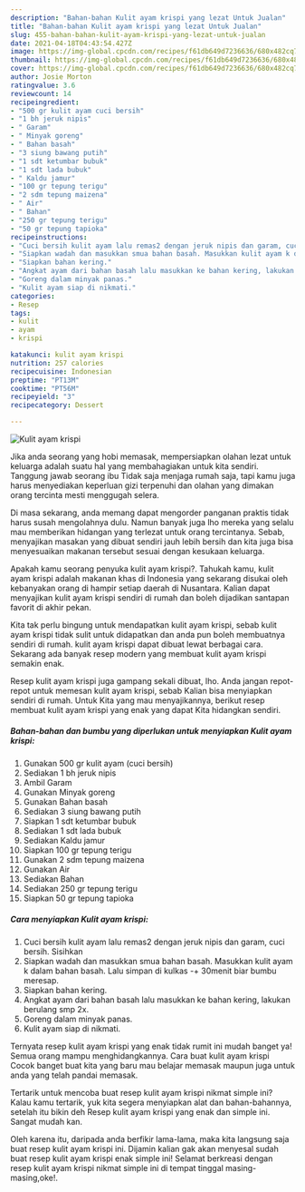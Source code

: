 ```yaml
---
description: "Bahan-bahan Kulit ayam krispi yang lezat Untuk Jualan"
title: "Bahan-bahan Kulit ayam krispi yang lezat Untuk Jualan"
slug: 455-bahan-bahan-kulit-ayam-krispi-yang-lezat-untuk-jualan
date: 2021-04-18T04:43:54.427Z
image: https://img-global.cpcdn.com/recipes/f61db649d7236636/680x482cq70/kulit-ayam-krispi-foto-resep-utama.jpg
thumbnail: https://img-global.cpcdn.com/recipes/f61db649d7236636/680x482cq70/kulit-ayam-krispi-foto-resep-utama.jpg
cover: https://img-global.cpcdn.com/recipes/f61db649d7236636/680x482cq70/kulit-ayam-krispi-foto-resep-utama.jpg
author: Josie Morton
ratingvalue: 3.6
reviewcount: 14
recipeingredient:
- "500 gr kulit ayam cuci bersih"
- "1 bh jeruk nipis"
- " Garam"
- " Minyak goreng"
- " Bahan basah"
- "3 siung bawang putih"
- "1 sdt ketumbar bubuk"
- "1 sdt lada bubuk"
- " Kaldu jamur"
- "100 gr tepung terigu"
- "2 sdm tepung maizena"
- " Air"
- " Bahan"
- "250 gr tepung terigu"
- "50 gr tepung tapioka"
recipeinstructions:
- "Cuci bersih kulit ayam lalu remas2 dengan jeruk nipis dan garam, cuci bersih. Sisihkan"
- "Siapkan wadah dan masukkan smua bahan basah. Masukkan kulit ayam k dalam bahan basah. Lalu simpan di kulkas -+ 30menit biar bumbu meresap."
- "Siapkan bahan kering."
- "Angkat ayam dari bahan basah lalu masukkan ke bahan kering, lakukan berulang smp 2x."
- "Goreng dalam minyak panas."
- "Kulit ayam siap di nikmati."
categories:
- Resep
tags:
- kulit
- ayam
- krispi

katakunci: kulit ayam krispi 
nutrition: 257 calories
recipecuisine: Indonesian
preptime: "PT13M"
cooktime: "PT56M"
recipeyield: "3"
recipecategory: Dessert

---
```



![Kulit ayam krispi](https://img-global.cpcdn.com/recipes/f61db649d7236636/680x482cq70/kulit-ayam-krispi-foto-resep-utama.jpg)

Jika anda seorang yang hobi memasak, mempersiapkan olahan lezat untuk keluarga adalah suatu hal yang membahagiakan untuk kita sendiri. Tanggung jawab seorang ibu Tidak saja menjaga rumah saja, tapi kamu juga harus menyediakan keperluan gizi terpenuhi dan olahan yang dimakan orang tercinta mesti menggugah selera.

Di masa  sekarang, anda memang dapat mengorder panganan praktis tidak harus susah mengolahnya dulu. Namun banyak juga lho mereka yang selalu mau memberikan hidangan yang terlezat untuk orang tercintanya. Sebab, menyajikan masakan yang dibuat sendiri jauh lebih bersih dan kita juga bisa menyesuaikan makanan tersebut sesuai dengan kesukaan keluarga. 



Apakah kamu seorang penyuka kulit ayam krispi?. Tahukah kamu, kulit ayam krispi adalah makanan khas di Indonesia yang sekarang disukai oleh kebanyakan orang di hampir setiap daerah di Nusantara. Kalian dapat menyajikan kulit ayam krispi sendiri di rumah dan boleh dijadikan santapan favorit di akhir pekan.

Kita tak perlu bingung untuk mendapatkan kulit ayam krispi, sebab kulit ayam krispi tidak sulit untuk didapatkan dan anda pun boleh membuatnya sendiri di rumah. kulit ayam krispi dapat dibuat lewat berbagai cara. Sekarang ada banyak resep modern yang membuat kulit ayam krispi semakin enak.

Resep kulit ayam krispi juga gampang sekali dibuat, lho. Anda jangan repot-repot untuk memesan kulit ayam krispi, sebab Kalian bisa menyiapkan sendiri di rumah. Untuk Kita yang mau menyajikannya, berikut resep membuat kulit ayam krispi yang enak yang dapat Kita hidangkan sendiri.

<!--inarticleads1-->

##### Bahan-bahan dan bumbu yang diperlukan untuk menyiapkan Kulit ayam krispi:

1. Gunakan 500 gr kulit ayam (cuci bersih)
1. Sediakan 1 bh jeruk nipis
1. Ambil  Garam
1. Gunakan  Minyak goreng
1. Gunakan  Bahan basah
1. Sediakan 3 siung bawang putih
1. Siapkan 1 sdt ketumbar bubuk
1. Sediakan 1 sdt lada bubuk
1. Sediakan  Kaldu jamur
1. Siapkan 100 gr tepung terigu
1. Gunakan 2 sdm tepung maizena
1. Gunakan  Air
1. Sediakan  Bahan
1. Sediakan 250 gr tepung terigu
1. Siapkan 50 gr tepung tapioka




<!--inarticleads2-->

##### Cara menyiapkan Kulit ayam krispi:

1. Cuci bersih kulit ayam lalu remas2 dengan jeruk nipis dan garam, cuci bersih. Sisihkan
1. Siapkan wadah dan masukkan smua bahan basah. Masukkan kulit ayam k dalam bahan basah. Lalu simpan di kulkas -+ 30menit biar bumbu meresap.
1. Siapkan bahan kering.
1. Angkat ayam dari bahan basah lalu masukkan ke bahan kering, lakukan berulang smp 2x.
1. Goreng dalam minyak panas.
1. Kulit ayam siap di nikmati.




Ternyata resep kulit ayam krispi yang enak tidak rumit ini mudah banget ya! Semua orang mampu menghidangkannya. Cara buat kulit ayam krispi Cocok banget buat kita yang baru mau belajar memasak maupun juga untuk anda yang telah pandai memasak.

Tertarik untuk mencoba buat resep kulit ayam krispi nikmat simple ini? Kalau kamu tertarik, yuk kita segera menyiapkan alat dan bahan-bahannya, setelah itu bikin deh Resep kulit ayam krispi yang enak dan simple ini. Sangat mudah kan. 

Oleh karena itu, daripada anda berfikir lama-lama, maka kita langsung saja buat resep kulit ayam krispi ini. Dijamin kalian gak akan menyesal sudah buat resep kulit ayam krispi enak simple ini! Selamat berkreasi dengan resep kulit ayam krispi nikmat simple ini di tempat tinggal masing-masing,oke!.

